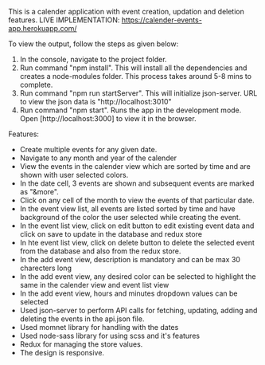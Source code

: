 This is a calender application with event creation, updation and deletion features. 
LIVE IMPLEMENTATION: https://calender-events-app.herokuapp.com/

To view the output, follow the steps as given below:
1) In the console, navigate to the project folder.
2) Run command "npm install". This will install all the dependencies and creates a node-modules folder.
   This process takes around 5-8 mins to complete.
3) Run command "npm run startServer". This will initialize json-server. URL to view the json data is "http://localhost:3010"
4) Run command "npm start". Runs the app in the development mode.
   Open [http://localhost:3000] to view it in the browser.

Features:
- Create multiple events for any given date. 
- Navigate to any month and year of the calender
- View the events in the calender view which are sorted by time and are shown with user selected colors. 
- In the date cell, 3 events are shown and subsequent events are marked as "&more". 
- Click on any cell of the month to view the events of that particular date.
- In the event view list, all events are listed sorted by time and have background of the color the user selected while creating the event.
- In the event list view, click on edit button to edit existing event data and click on save to update in the database and redux store
- In hte event list view, click on delete button to delete the selected event from the database and also from the redux store.
- In the add event view, description is mandatory and can be max 30 charecters long
- In the add event view, any desired color can be selected to highlight the same in the calender view and event list view
- In the add event view, hours and minutes dropdown values can be selected
- Used json-server to perform API calls for fetching, updating, adding and deleting the events in the api.json file.
- Used momnet library for handling with the dates
- Used node-sass library for using scss and it's features
- Redux for managing the store values.
 - The design is responsive. 
